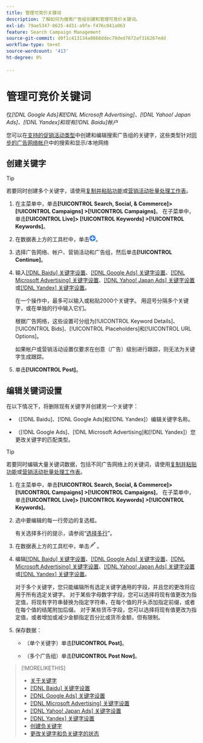 ```yaml
---
title: 管理可竞价关键词
description: 了解如何为搜索广告组创建和管理可竞价关键词。
exl-id: 79ae5347-8625-4d31-a9fe-f476c041a063
feature: Search Campaign Management
source-git-commit: d0f1c413134a0868ddec79ded7672af316267edd
workflow-type: tm+mt
source-wordcount: '413'
ht-degree: 0%

---
```


# 管理可竞价关键词

仅&#x200B;*[!DNL Google Ads]和[!DNL Microsoft Advertising]、[!DNL Yahoo! Japan Ads]、[!DNL Yandex]和现有[!DNL Baidu]帐户*

您可以在[支持的促销活动类型](/help/search-social-commerce/introduction/supported-inventory.md)中创建和编辑搜索广告组的关键字，这些类型针对[同步的广告网络帐户](/help/search-social-commerce/campaign-management/accounts/ad-network-account-about.md)中的搜索和显示/本地网络

## 创建关键字

>[!TIP]
>
>若要同时创建多个关键字，请使用[复制并粘贴功能](/help/search-social-commerce/campaign-management/campaigns/copy-paste.md)或[营销活动批量处理工作表](/help/search-social-commerce/campaign-management/bulksheets/bulksheet-about.md)。

1. 在主菜单中，单击&#x200B;**[!UICONTROL Search, Social, & Commerce]> [!UICONTROL Campaigns] >[!UICONTROL Campaigns]**。 在子菜单中，单击&#x200B;**[!UICONTROL Live]> [!UICONTROL Keywords] >[!UICONTROL Keywords]**。

1. 在数据表上方的工具栏中，单击![创建](/help/search-social-commerce/assets/add.png "创建")。

1. 选择广告网络、帐户、营销活动和广告组，然后单击&#x200B;**[!UICONTROL Continue]**。

1. 输入[[!DNL Baidu] 关键字设置](keyword-settings-baidu.md)、[[!DNL Google Ads] 关键字设置](keyword-settings-google.md)、[[!DNL Microsoft Advertising] 关键字设置](keyword-settings-microsoft.md)、[[!DNL Yahoo! Japan Ads] 关键字设置](keyword-settings-yahoo-japan.md)或[[!DNL Yandex] 关键字设置](keyword-settings-yandex.md)。

   在一个操作中，最多可以输入或粘贴2000个关键字。 用逗号分隔多个关键字，或在单独的行中输入它们。

   根据广告网络，这些设置可分组为[!UICONTROL Keyword Details]、[!UICONTROL Bids]、[!UICONTROL Placeholders]和[!UICONTROL URL Options]。

   如果帐户或营销活动设置仅要求在创意（广告）级别进行跟踪，则无法为关键字生成跟踪。

1. 单击&#x200B;**[!UICONTROL Post]**。

## 编辑关键词设置

在以下情况下，将删除现有关键字并创建另一个关键字：

* （[!DNL Baidu]、[!DNL Google Ads]和[!DNL Yandex]）编辑关键字名称。

* （[!DNL Google Ads]、[!DNL Microsoft Advertising]和[!DNL Yandex]）您更改关键字的匹配类型。

>[!TIP]
>
>若要同时编辑大量关键词数据，包括不同广告网络上的关键词，请使用[复制并粘贴功能](/help/search-social-commerce/campaign-management/campaigns/copy-paste.md)或[营销活动批量处理工作表](/help/search-social-commerce/campaign-management/bulksheets/bulksheet-about.md)。

1. 在主菜单中，单击&#x200B;**[!UICONTROL Search, Social, & Commerce]> [!UICONTROL Campaigns] >[!UICONTROL Campaigns]**。 在子菜单中，单击&#x200B;**[!UICONTROL Live]> [!UICONTROL Keywords] >[!UICONTROL Keywords]**。

1. 选中要编辑的每一行旁边的复选框。

   有关选择多行的提示，请参阅“[选择多行](/help/search-social-commerce/common-tasks/navigation-editing-selection/multiple-rows-select.md)”。

1. 在数据表上方的工具栏中，单击![编辑](/help/search-social-commerce/assets/edit.png "编辑") 。

1. 编辑[[!DNL Baidu] 关键字设置](keyword-settings-baidu.md)、[[!DNL Google Ads] 关键字设置](keyword-settings-google.md)、[[!DNL Microsoft Advertising] 关键字设置](keyword-settings-microsoft.md)、[[!DNL Yahoo! Japan Ads] 关键字设置](keyword-settings-yahoo-japan.md)或[[!DNL Yandex] 关键字设置](keyword-settings-yandex.md)。

   对于多个关键字，您只能编辑所有选定关键字通用的字段，并且您的更改将应用于所有选定关键字。 对于某些字母数字字段，您可以选择将现有值更改为指定值，将现有字符串替换为指定字符串，在每个值的开头添加指定前缀，或者在每个值的结尾附加后缀。 对于某些货币字段，您可以选择将现有值更改为指定值，或者增加或减少金额指定百分比或货币金额，但有限制。

1. 保存数据：

   * （单个关键字）单击&#x200B;**[!UICONTROL Post]**。

   * （多个广告组）单击&#x200B;**[!UICONTROL Post Now]**。

>[!MORELIKETHIS]
>
>* [关于关键字](keyword-about.md)
>* [[!DNL Baidu] 关键字设置](keyword-settings-baidu.md)
>* [[!DNL Google Ads] 关键字设置](keyword-settings-google.md)
>* [[!DNL Microsoft Advertising] 关键字设置](keyword-settings-microsoft.md)
>* [[!DNL Yahoo! Japan Ads] 关键字设置](keyword-settings-yahoo-japan.md)
>* [[!DNL Yandex] 关键字设置](keyword-settings-yandex.md)
>* [创建负关键字](/help/search-social-commerce/campaign-management/campaigns/keyword-negative-create.md)
>* [更改关键字和负关键字的状态](keyword-status-edit.md)
